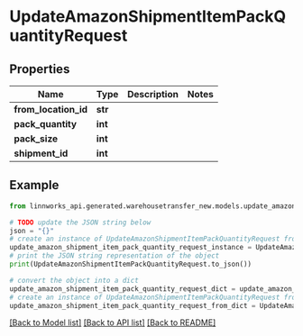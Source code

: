 # UpdateAmazonShipmentItemPackQuantityRequest


## Properties

Name | Type | Description | Notes
------------ | ------------- | ------------- | -------------
**from_location_id** | **str** |  | 
**pack_quantity** | **int** |  | 
**pack_size** | **int** |  | 
**shipment_id** | **int** |  | 

## Example

```python
from linnworks_api.generated.warehousetransfer_new.models.update_amazon_shipment_item_pack_quantity_request import UpdateAmazonShipmentItemPackQuantityRequest

# TODO update the JSON string below
json = "{}"
# create an instance of UpdateAmazonShipmentItemPackQuantityRequest from a JSON string
update_amazon_shipment_item_pack_quantity_request_instance = UpdateAmazonShipmentItemPackQuantityRequest.from_json(json)
# print the JSON string representation of the object
print(UpdateAmazonShipmentItemPackQuantityRequest.to_json())

# convert the object into a dict
update_amazon_shipment_item_pack_quantity_request_dict = update_amazon_shipment_item_pack_quantity_request_instance.to_dict()
# create an instance of UpdateAmazonShipmentItemPackQuantityRequest from a dict
update_amazon_shipment_item_pack_quantity_request_from_dict = UpdateAmazonShipmentItemPackQuantityRequest.from_dict(update_amazon_shipment_item_pack_quantity_request_dict)
```
[[Back to Model list]](../README.md#documentation-for-models) [[Back to API list]](../README.md#documentation-for-api-endpoints) [[Back to README]](../README.md)


